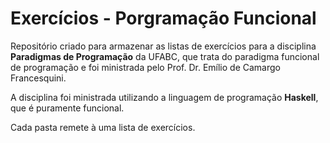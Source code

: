 # Exercícios - Porgramação Funcional

Repositório criado para armazenar as listas de exercícios para a disciplina **Paradigmas de Programação** da UFABC, que trata do paradigma funcional de programação e foi ministrada pelo Prof. Dr. Emílio de Camargo Francesquini.

A disciplina foi ministrada utilizando a linguagem de programação **Haskell**, que é puramente funcional.

Cada pasta remete à uma lista de exercícios.